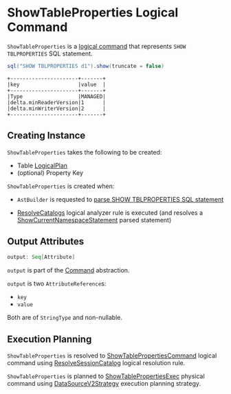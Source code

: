 # ShowTableProperties Logical Command

`ShowTableProperties` is a [logical command](Command.md) that represents `SHOW TBLPROPERTIES` SQL statement.

```scala
sql("SHOW TBLPROPERTIES d1").show(truncate = false)
```

```text
+----------------------+-------+
|key                   |value  |
+----------------------+-------+
|Type                  |MANAGED|
|delta.minReaderVersion|1      |
|delta.minWriterVersion|2      |
+----------------------+-------+
```

## Creating Instance

`ShowTableProperties` takes the following to be created:

* <span id="table"> Table [LogicalPlan](LogicalPlan.md)
* <span id="propertyKey"> (optional) Property Key

`ShowTableProperties` is created when:

* `AstBuilder` is requested to [parse SHOW TBLPROPERTIES SQL statement](../sql/AstBuilder.md#visitShowTblProperties)

* [ResolveCatalogs](../logical-analysis-rules/ResolveCatalogs.md) logical analyzer rule is executed (and resolves a [ShowCurrentNamespaceStatement](ShowCurrentNamespaceStatement.md) parsed statement)

## <span id="output"> Output Attributes

```scala
output: Seq[Attribute]
```

`output` is part of the [Command](Command.md#output) abstraction.

`output` is two `AttributeReference`s:

* <span id="key"> `key`
* <span id="value"> `value`

Both are of `StringType` and non-nullable.

## Execution Planning

`ShowTableProperties` is resolved to [ShowTablePropertiesCommand](ShowTablePropertiesCommand.md) logical command using [ResolveSessionCatalog](../logical-analysis-rules/ResolveSessionCatalog.md) logical resolution rule.

`ShowTableProperties` is planned to [ShowTablePropertiesExec](../physical-operators/ShowTablePropertiesExec.md) physical command using [DataSourceV2Strategy](../execution-planning-strategies/DataSourceV2Strategy.md) execution planning strategy.
